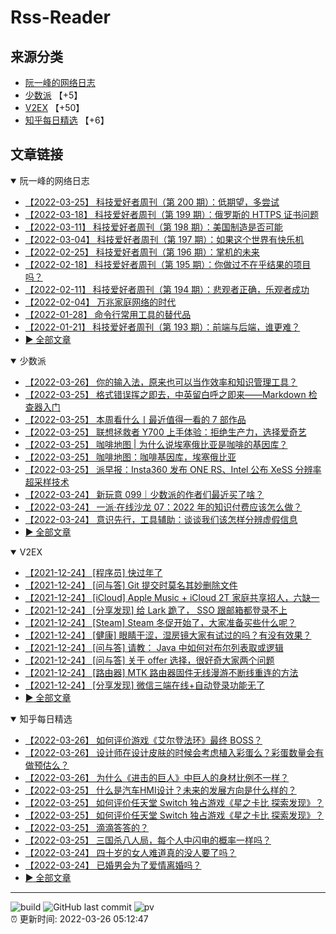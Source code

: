 # Rss-Reader

## 来源分类

* [阮一峰的网络日志](#阮一峰的网络日志)
* [少数派](#少数派) 【+5】
* [V2EX](#V2EX) 【+50】
* [知乎每日精选](#知乎每日精选) 【+6】

## 文章链接

<details open>
    <summary id="阮一峰的网络日志">
     阮一峰的网络日志
    </summary>


* [【2022-03-25】 科技爱好者周刊（第 200 期）：低期望，多尝试](http://www.ruanyifeng.com/blog/2022/03/weekly-issue-200.html)
* [【2022-03-18】 科技爱好者周刊（第 199 期）：俄罗斯的 HTTPS 证书问题](http://www.ruanyifeng.com/blog/2022/03/weekly-issue-199.html)
* [【2022-03-11】 科技爱好者周刊（第 198 期）：美国制造是否可能](http://www.ruanyifeng.com/blog/2022/03/weekly-issue-198.html)
* [【2022-03-04】 科技爱好者周刊（第 197 期）：如果这个世界有快乐机](http://www.ruanyifeng.com/blog/2022/03/weekly-issue-197.html)
* [【2022-02-25】 科技爱好者周刊（第 196 期）：掌机的未来](http://www.ruanyifeng.com/blog/2022/02/weekly-issue-196.html)
* [【2022-02-18】 科技爱好者周刊（第 195 期）：你做过不在乎结果的项目吗？](http://www.ruanyifeng.com/blog/2022/02/weekly-issue-195.html)
* [【2022-02-11】 科技爱好者周刊（第 194 期）：悲观者正确，乐观者成功](http://www.ruanyifeng.com/blog/2022/02/weekly-issue-194.html)
* [【2022-02-04】 万兆家庭网络的时代](http://www.ruanyifeng.com/blog/2022/02/10g-ethernet.html)
* [【2022-01-28】 命令行常用工具的替代品](http://www.ruanyifeng.com/blog/2022/01/cli-alternative-tools.html)
* [【2022-01-21】 科技爱好者周刊（第 193 期）：前端与后端，谁更难？](http://www.ruanyifeng.com/blog/2022/01/weekly-issue-193.html)
* [:arrow_forward: 全部文章](data/阮一峰的网络日志.md)
</details>

<details open>
    <summary id="少数派">
     少数派
    </summary>


* [【2022-03-26】 你的输入法，原来也可以当作效率和知识管理工具？](https://sspai.com/post/71703)
* [【2022-03-25】 格式错误挥之即去，中英留白呼之即来——Markdown 检查器入门](https://sspai.com/prime/story/markdown-linter-a-primer)
* [【2022-03-25】 本周看什么丨最近值得一看的 7 部作品](https://sspai.com/post/72294)
* [【2022-03-25】 联想拯救者 Y700 上手体验：拒绝生产力，选择爱奇艺](https://sspai.com/post/72278)
* [【2022-03-25】 咖啡地图 | 为什么说埃塞俄比亚是咖啡的基因库？](https://sspai.com/post/72263)
* [【2022-03-25】 咖啡地图：咖啡基因库，埃塞俄比亚](https://sspai.com/post/72263)
* [【2022-03-25】 派早报：Insta360 发布 ONE RS、Intel 公布 XeSS 分辨率超采样技术](https://sspai.com/post/72285)
* [【2022-03-24】 新玩意 099｜少数派的作者们最近买了啥？](https://sspai.com/post/72271)
* [【2022-03-24】 一派·在线沙龙 07：2022 年的知识付费应该怎么做？](https://sspai.com/post/72259)
* [【2022-03-24】 意识先行，工具辅助：谈谈我们该怎样分辨虚假信息](https://sspai.com/post/72274)
* [:arrow_forward: 全部文章](data/少数派.md)
</details>

<details open>
    <summary id="V2EX">
     V2EX
    </summary>


* [【2021-12-24】 [程序员] 快过年了](https://www.v2ex.com/t/824201)
* [【2021-12-24】 [问与答] Git 提交时莫名其妙删除文件](https://www.v2ex.com/t/824200)
* [【2021-12-24】 [iCloud] Apple Music + iCloud 2T 家庭共享招人，六缺一](https://www.v2ex.com/t/824199)
* [【2021-12-24】 [分享发现] 给 Lark 跪了， SSO 跟邮箱都登录不上](https://www.v2ex.com/t/824198)
* [【2021-12-24】 [Steam] Steam 冬促开始了，大家准备买些什么呢？](https://www.v2ex.com/t/824197)
* [【2021-12-24】 [健康] 眼睛干涩，湿房镜大家有试过的吗？有没有效果？](https://www.v2ex.com/t/824196)
* [【2021-12-24】 [问与答] 请教： Java 中如何对布尔列表取或逻辑](https://www.v2ex.com/t/824194)
* [【2021-12-24】 [问与答] 关于 offer 选择，很好奇大家两个问题](https://www.v2ex.com/t/824192)
* [【2021-12-24】 [路由器] MTK 路由器固件无线漫游不断线重连的方法](https://www.v2ex.com/t/824191)
* [【2021-12-24】 [分享发现] 微信三端在线+自动登录功能无了](https://www.v2ex.com/t/824190)
* [:arrow_forward: 全部文章](data/V2EX.md)
</details>

<details open>
    <summary id="知乎每日精选">
     知乎每日精选
    </summary>


* [【2022-03-26】 如何评价游戏《艾尔登法环》最终 BOSS？](http://www.zhihu.com/question/518457267/answer/2408132666?utm_campaign=rss&utm_medium=rss&utm_source=rss&utm_content=title)
* [【2022-03-26】 设计师在设计皮肤的时候会考虑植入彩蛋么？彩蛋数量会有做预估么？](http://www.zhihu.com/question/523235885/answer/2407987325?utm_campaign=rss&utm_medium=rss&utm_source=rss&utm_content=title)
* [【2022-03-26】 为什么《进击的巨人》中巨人的身材比例不一样？](http://www.zhihu.com/question/523798811/answer/2407852679?utm_campaign=rss&utm_medium=rss&utm_source=rss&utm_content=title)
* [【2022-03-25】 什么是汽车HMI设计？未来的发展方向是什么样的？](http://www.zhihu.com/question/515370941/answer/2406910588?utm_campaign=rss&utm_medium=rss&utm_source=rss&utm_content=title)
* [【2022-03-25】 如何评价任天堂 Switch 独占游戏《星之卡比 探索发现》？](http://www.zhihu.com/question/523597688/answer/2406692475?utm_campaign=rss&utm_medium=rss&utm_source=rss&utm_content=title)
* [【2022-03-25】 如何评价任天堂 Switch 独占游戏《星之卡比 探索发现》？](http://www.zhihu.com/question/523597688/answer/2406682001?utm_campaign=rss&utm_medium=rss&utm_source=rss&utm_content=title)
* [【2022-03-25】 滴滴答答的？](http://www.zhihu.com/question/508061182/answer/2367548529?utm_campaign=rss&utm_medium=rss&utm_source=rss&utm_content=title)
* [【2022-03-25】 三国杀八人局，每个人中闪电的概率一样吗？](http://www.zhihu.com/question/20838535/answer/2405960080?utm_campaign=rss&utm_medium=rss&utm_source=rss&utm_content=title)
* [【2022-03-24】 四十岁的女人难道真的没人要了吗？](http://www.zhihu.com/question/503533937/answer/2404974127?utm_campaign=rss&utm_medium=rss&utm_source=rss&utm_content=title)
* [【2022-03-24】 已婚男会为了爱情离婚吗？](http://www.zhihu.com/question/517222643/answer/2405088504?utm_campaign=rss&utm_medium=rss&utm_source=rss&utm_content=title)
* [:arrow_forward: 全部文章](data/知乎每日精选.md)
</details>


---

![build](https://github.com/LikaiLee/rss-reader/workflows/rss%20reader/badge.svg)
![GitHub last commit](https://img.shields.io/github/last-commit/likailee/rss-reader)
![pv](https://pageview.vercel.app/?github_user=likailee) <br>
:alarm_clock: 更新时间: 2022-03-26 05:12:47
